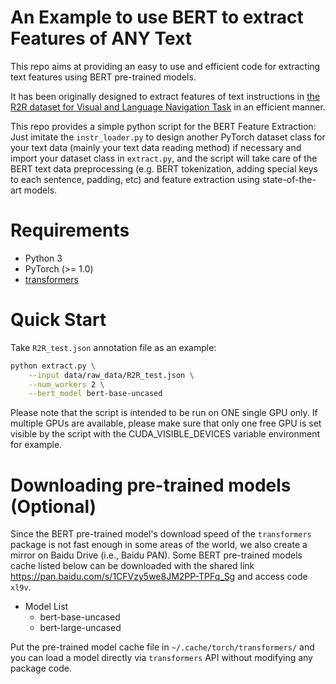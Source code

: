 # An Example to use BERT to extract Features of ANY Text

This repo aims at providing an easy to use and efficient code for extracting text features using BERT pre-trained models.

It has been originally designed to extract features of text instructions in [the R2R dataset for Visual and Language Navigation Task](https://bringmeaspoon.org/) in an efficient manner.

This repo provides a simple python script for the BERT Feature Extraction: Just imitate the `instr_loader.py` to design another PyTorch dataset class for your text data (mainly your text data reading method) if necessary and import your dataset class in `extract.py`, and the script will take care of the BERT text data preprocessing (e.g. BERT tokenization, adding special keys to each sentence, padding, etc) and feature extraction using state-of-the-art models.

# Requirements
- Python 3
- PyTorch (>= 1.0)
- [transformers](https://github.com/huggingface/transformers)

# Quick Start

Take `R2R_test.json` annotation file as an example:

```sh
python extract.py \
    --input data/raw_data/R2R_test.json \
    --num_workers 2 \
    --bert_model bert-base-uncased
```

Please note that the script is intended to be run on ONE single GPU only. If multiple GPUs are available, please make sure that only one free GPU is set visible by the script with the CUDA_VISIBLE_DEVICES variable environment for example.

# Downloading pre-trained models (Optional)

Since the BERT pre-trained model's download speed of the `transformers` package is not fast enough in some areas of the world, we also create a mirror on Baidu Drive (i.e., Baidu PAN). Some BERT pre-trained models cache listed below can be downloaded with the shared link https://pan.baidu.com/s/1CFVzy5we8JM2PP-TPFq_Sg and access code `xl9v`.

- Model List
    - bert-base-uncased
    - bert-large-uncased

Put the pre-trained model cache file in `~/.cache/torch/transformers/` and you can load a model directly via `transformers` API without modifying any package code.